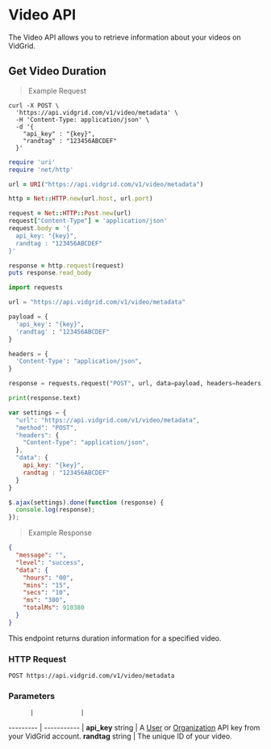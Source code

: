 # Video API

The Video API allows you to retrieve information about your videos on VidGrid.

## Get Video Duration

> Example Request

```shell
curl -X POST \
  'https://api.vidgrid.com/v1/video/metadata' \
  -H 'Content-Type: application/json' \
  -d '{
    "api_key" : "{key}",
    "randtag" : "123456ABCDEF"
  }'
```

```ruby
require 'uri'
require 'net/http'

url = URI("https://api.vidgrid.com/v1/video/metadata")

http = Net::HTTP.new(url.host, url.port)

request = Net::HTTP::Post.new(url)
request["Content-Type"] = 'application/json'
request.body = '{
  api_key: "{key}",
  randtag : "123456ABCDEF"
}'

response = http.request(request)
puts response.read_body
```

```python
import requests

url = "https://api.vidgrid.com/v1/video/metadata"

payload = {
  'api_key': "{key}",
  'randtag' : "123456ABCDEF"
}

headers = {
  'Content-Type': "application/json",
}

response = requests.request("POST", url, data=payload, headers=headers)

print(response.text)
```

```javascript
var settings = {
  "url": "https://api.vidgrid.com/v1/video/metadata",
  "method": "POST",
  "headers": {
    "Content-Type": "application/json",
  },
  "data": {
    api_key: "{key}",
    randtag : "123456ABCDEF"
  }
}

$.ajax(settings).done(function (response) {
  console.log(response);
});
```

> Example Response

```json
{
  "message": "",
  "level": "success",
  "data": {
    "hours": "00",
    "mins": "15",
    "secs": "10",
    "ms": "380",
    "totalMs": 910380
  }
}
```

This endpoint returns duration information for a specified video.

### HTTP Request

`POST https://api.vidgrid.com/v1/video/metadata`

### Parameters

          |             |
--------- | ----------- |
**api_key** string | A [User](#api-key-types) or [Organization](#api-key-types) API key from your VidGrid account.
**randtag** string | The unique ID of your video.
